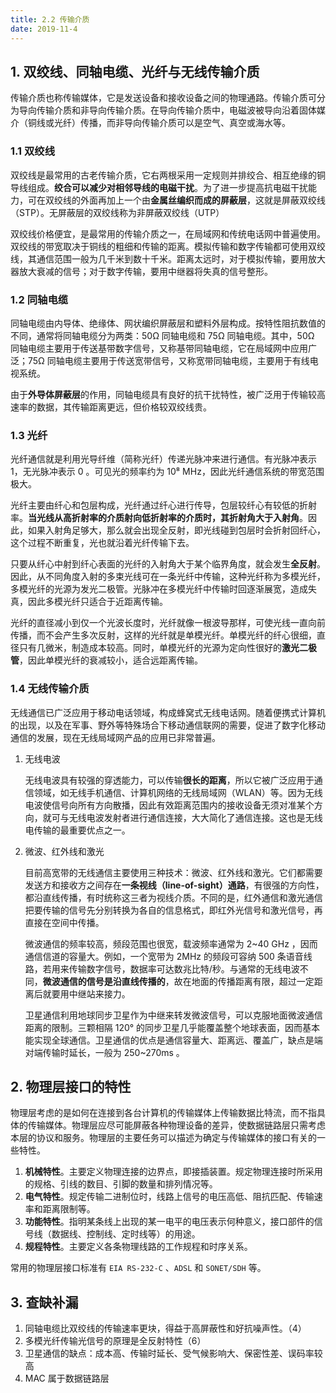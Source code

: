 ```yaml
---
title: 2.2 传输介质
date: 2019-11-4
---
```


## 1. 双绞线、同轴电缆、光纤与无线传输介质

传输介质也称传输媒体，它是发送设备和接收设备之间的物理通路。传输介质可分为导向传输介质和非导向传输介质。在导向传输介质中，电磁波被导向沿着固体媒介（铜线或光纤）传播，而非导向传输介质可以是空气、真空或海水等。

### 1.1 双绞线

双绞线是最常用的古老传输介质，它右两根采用一定规则并排绞合、相互绝缘的铜导线组成。**绞合可以减少对相邻导线的电磁干扰**。为了进一步提高抗电磁干扰能力，可在双绞线的外面再加上一个由**金属丝编织而成的屏蔽层**，这就是屏蔽双绞线（STP）。无屏蔽层的双绞线称为非屏蔽双绞线（UTP）

双绞线价格便宜，是最常用的传输介质之一，在局域网和传统电话网中普遍使用。双绞线的带宽取决于铜线的粗细和传输的距离。模拟传输和数字传输都可使用双绞线，其通信范围一般为几千米到数十千米。距离太远时，对于模拟传输，要用放大器放大衰减的信号；对于数字传输，要用中继器将失真的信号整形。

### 1.2 同轴电缆

同轴电缆由内导体、绝缘体、网状编织屏蔽层和塑料外层构成。按特性阻抗数值的不同，通常将同轴电缆分为两类：50Ω 同轴电缆和 75Ω 同轴电缆。其中，50Ω 同轴电缆主要用于传送基带数字信号，又称基带同轴电缆，它在局域网中应用广泛；75Ω 同轴电缆主要用于传送宽带信号，又称宽带同轴电缆，主要用于有线电视系统。

由于**外导体屏蔽层**的作用，同轴电缆具有良好的抗干扰特性，被广泛用于传输较高速率的数据，其传输距离更远，但价格较双绞线贵。

### 1.3 光纤

光纤通信就是利用光导纤维（简称光纤）传递光脉冲来进行通信。有光脉冲表示 1，无光脉冲表示 0 。可见光的频率约为 10⁸ MHz，因此光纤通信系统的带宽范围极大。

光纤主要由纤心和包层构成，光纤通过纤心进行传导，包层较纤心有较低的折射率。**当光线从高折射率的介质射向低折射率的介质时，其折射角大于入射角**。因此，如果入射角足够大，那么就会出现全反射，即光线碰到包层时会折射回纤心，这个过程不断重复，光也就沿着光纤传输下去。

只要从纤心中射到纤心表面的光纤的入射角大于某个临界角度，就会发生**全反射**。因此，从不同角度入射的多束光线可在一条光纤中传输，这种光纤称为多模光纤，多模光纤的光源为发光二极管。光脉冲在多模光纤中传输时回逐渐展宽，造成失真，因此多模光纤只适合于近距离传输。

光纤的直径减小到仅一个光波长度时，光纤就像一根波导那样，可使光线一直向前传播，而不会产生多次反射，这样的光纤就是单模光纤。单模光纤的纤心很细，直径只有几微米，制造成本较高。同时，单模光纤的光源为定向性很好的**激光二极管**，因此单模光纤的衰减较小，适合远距离传输。 

### 1.4 无线传输介质

无线通信已广泛应用于移动电话领域，构成蜂窝式无线电话网。随着便携式计算机的出现，以及在军事、野外等特殊场合下移动通信联网的需要，促进了数字化移动通信的发展，现在无线局域网产品的应用已非常普遍。

1. 无线电波

   无线电波具有较强的穿透能力，可以传输**很长的距离**，所以它被广泛应用于通信领域，如无线手机通信、计算机网络的无线局域网（WLAN）等。因为无线电波使信号向所有方向散播，因此有效距离范围内的接收设备无须对准某个方向，就可与无线电波发射者进行通信连接，大大简化了通信连接。这也是无线电传输的最重要优点之一。

2. 微波、红外线和激光

   目前高宽带的无线通信主要使用三种技术：微波、红外线和激光。它们都需要发送方和接收方之间存在**一条视线（line-of-sight）通路**，有很强的方向性，都沿直线传播，有时统称这三者为视线介质。不同的是，红外通信和激光通信把要传输的信号先分别转换为各自的信息格式，即红外光信号和激光信号，再直接在空间中传播。

   微波通信的频率较高，频段范围也很宽，载波频率通常为 2~40 GHz ，因而通信信道的容量大。例如，一个宽带为 2MHz 的频段可容纳 500 条语音线路，若用来传输数字信号，数据率可达数兆比特/秒。与通常的无线电波不同，**微波通信的信号是沿直线传播的**，故在地面的传播距离有限，超过一定距离后就要用中继站来接力。

   卫星通信利用地球同步卫星作为中继来转发微波信号，可以克服地面微波通信距离的限制。三颗相隔 120° 的同步卫星几乎能覆盖整个地球表面，因而基本能实现全球通信。卫星通信的优点是通信容量大、距离远、覆盖广，缺点是端对端传输时延长，一般为 250~270ms 。

## 2. 物理层接口的特性

物理层考虑的是如何在连接到各台计算机的传输媒体上传输数据比特流，而不指具体的传输媒体。物理层应尽可能屏蔽各种物理设备的差异，使数据链路层只需考虑本层的协议和服务。物理层的主要任务可以描述为确定与传输媒体的接口有关的一些特性。

1. **机械特性**。主要定义物理连接的边界点，即接插装置。规定物理连接时所采用的规格、引线的数目、引脚的数量和排列情况等。
2. **电气特性**。规定传输二进制位时，线路上信号的电压高低、阻抗匹配、传输速率和距离限制等。
3. **功能特性**。指明某条线上出现的某一电平的电压表示何种意义，接口部件的信号线（数据线、控制线、定时线等）的用途。
4. **规程特性**。主要定义各条物理线路的工作规程和时序关系。

常用的物理层接口标准有 `EIA RS-232-C` 、`ADSL` 和 `SONET/SDH` 等。

## 3. 查缺补漏

1. 同轴电缆比双绞线的传输速率更块，得益于高屏蔽性和好抗噪声性。（4）
2. 多模光纤传输光信号的原理是全反射特性（6）
3. 卫星通信的缺点：成本高、传输时延长、受气候影响大、保密性差、误码率较高
4. MAC 属于数据链路层